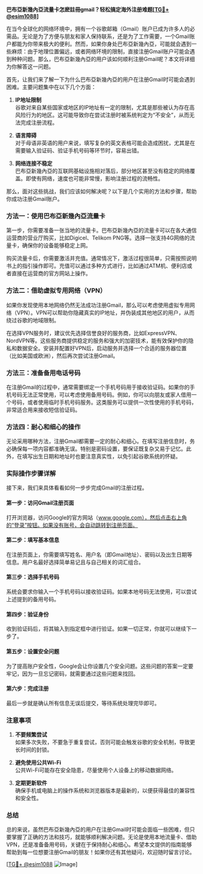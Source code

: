 **巴布亞新幾內亞流量卡怎麽註冊gmail？轻松搞定海外注册难题[[TG💪+ @esim1088](https://t.me/s/esim1088)]**

在当今全球化的网络环境中，拥有一个谷歌邮箱（Gmail）账户已成为许多人的必需品。无论是为了方便与朋友和家人保持联系，还是为了工作需要，一个Gmail账户都能为你带来极大的便利。然而，如果你身处巴布亞新幾內亞，可能就会遇到一些麻烦：由于地理位置偏远，或者网络环境的限制，直接注册Gmail账户可能会遇到种种问题。那么，巴布亞新幾內亞的用户该如何顺利注册Gmail呢？本文将详细为你解答这一问题。

首先，让我们来了解一下为什么巴布亞新幾內亞的用户在注册Gmail时可能会遇到困难。主要问题集中在以下几个方面：

1. **IP地址限制**  
   谷歌对来自某些国家或地区的IP地址有一定的限制，尤其是那些被认为存在高风险行为的地区。这可能导致你在尝试注册时被系统判定为“不安全”，从而无法完成注册流程。

2. **语言障碍**  
   对于母语非英语的用户来说，填写复杂的英文表格可能会造成困扰，尤其是在需要输入验证码、验证手机号码等环节时，容易出错。

3. **网络连接不稳定**  
   巴布亞新幾內亞的互联网基础设施相对落后，部分地区甚至没有稳定的网络覆盖。即使有网络，速度也可能非常慢，影响注册过程的流畅性。

那么，面对这些挑战，我们应该如何解决呢？以下是几个实用的方法和步骤，帮助你成功注册Gmail账户。

### 方法一：使用巴布亞新幾內亞流量卡

第一步，你需要准备一张当地的流量卡。巴布亞新幾內亞的流量卡可以在各大通信运营商的营业厅购买，比如Digicel、Telikom PNG等。选择一张支持4G网络的流量卡，确保你的设备能够稳定上网。

购买流量卡后，你需要激活并充值。通常情况下，激活过程很简单，只需按照说明书上的指引操作即可。充值可以通过多种方式进行，比如通过ATM机、便利店或者直接在运营商的官方网站上操作。

### 方法二：借助虚拟专用网络（VPN）

如果你发现使用本地网络仍然无法成功注册Gmail，那么可以考虑使用虚拟专用网络（VPN）。VPN可以帮助你隐藏真实的IP地址，并伪装成其他地区的用户，从而绕过谷歌的地域限制。

在选择VPN服务时，建议优先选择信誉良好的服务商，比如ExpressVPN、NordVPN等。这些服务商提供稳定的服务和强大的加密技术，能有效保护你的隐私和数据安全。安装并配置好VPN后，启动服务并选择一个合适的服务器位置（比如美国或欧洲），然后再次尝试注册Gmail。

### 方法三：准备备用电话号码

在注册Gmail的过程中，通常需要绑定一个手机号码用于接收验证码。如果你的手机号码无法正常使用，可以考虑使用备用号码。例如，你可以向朋友或家人借用一个号码，或者使用临时手机号码服务。这类服务可以提供一次性使用的手机号码，非常适合用来接收短信验证码。

### 方法四：耐心和细心的操作

无论采用哪种方法，注册Gmail都需要一定的耐心和细心。在填写注册信息时，务必确保每一项内容都准确无误。特别是密码设置，要保证既复杂又易于记忆。此外，在填写出生日期和地址时也要注意真实性，以免引起谷歌系统的怀疑。

### 实际操作步骤详解

接下来，我们来具体看看如何一步步完成Gmail的注册过程。

#### 第一步：访问Gmail注册页面
打开浏览器，访问Google的官方网站（www.google.com），然后点击右上角的“登录”按钮。如果没有账号，会自动跳转到注册页面。

#### 第二步：填写基本信息
在注册页面上，你需要填写姓名、用户名（即Gmail地址）、密码以及出生日期等信息。用户名最好选择简单易记且与自己相关的词汇组合。

#### 第三步：选择手机号码
系统会要求你输入一个手机号码以接收验证码。如果本地号码无法使用，可以尝试上述提到的备用号码。

#### 第四步：验证身份
收到验证码后，将其输入到指定框中进行验证。如果一切正常，你就可以继续下一步了。

#### 第五步：设置安全问题
为了提高账户安全性，Google会让你设置几个安全问题。这些问题的答案一定要牢记，因为一旦忘记密码，就需要通过这些问题来找回。

#### 第六步：完成注册
最后一步就是确认所有信息无误后提交，等待系统处理完毕即可。

### 注意事项

1. **不要频繁尝试**  
   如果多次失败，不要急于重复尝试，否则可能会触发谷歌的安全机制，导致更长时间的封锁。

2. **避免使用公共Wi-Fi**  
   公共Wi-Fi可能存在安全隐患，尽量使用个人设备上的移动数据网络。

3. **定期更新软件**  
   确保手机或电脑上的操作系统和浏览器版本是最新的，以便获得最佳的兼容性和安全性。

### 总结

总的来说，虽然巴布亞新幾內亞的用户在注册Gmail时可能会面临一些困难，但只要掌握了正确的方法和技巧，就能够顺利解决问题。无论是使用本地流量卡、借助VPN，还是准备备用号码，关键在于保持耐心和细心。希望本文提供的指南能够帮助到每一位想要注册Gmail的朋友！如果你还有其他疑问，欢迎随时留言讨论。

[[TG💪+ @esim1088](https://t.me/s/esim1088) ![Image](https://i.postimg.cc/4NQfJmqS/Snipaste-2025-05-13-00-14-12.png)]